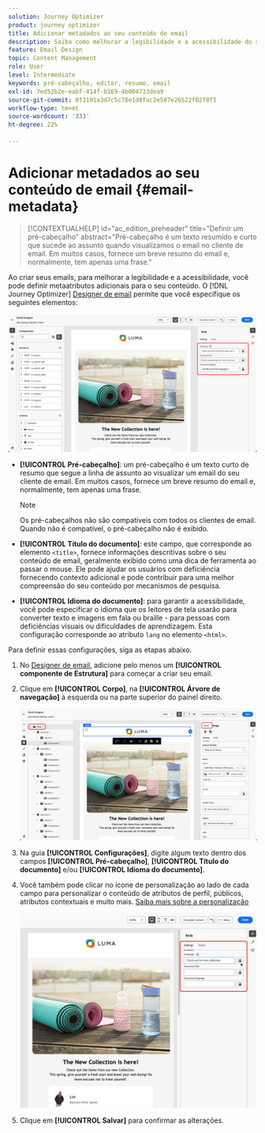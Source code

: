 ```yaml
---
solution: Journey Optimizer
product: journey optimizer
title: Adicionar metadados ao seu conteúdo de email
description: Saiba como melhorar a legibilidade e a acessibilidade do seu conteúdo de email com metadados no Journey Optimizer
feature: Email Design
topic: Content Management
role: User
level: Intermediate
keywords: pré-cabeçalho, editor, resumo, email
exl-id: 7ed52b2e-eabf-414f-b169-4b004733dea9
source-git-commit: 0f3191a3d7c5c78e1d8fac2e587e26522f02f8f5
workflow-type: tm+mt
source-wordcount: '333'
ht-degree: 22%

---
```


# Adicionar metadados ao seu conteúdo de email {#email-metadata}

>[!CONTEXTUALHELP]
>id="ac_edition_preheader"
>title="Definir um pré-cabeçalho"
>abstract="Pré-cabeçalho é um texto resumido e curto que sucede ao assunto quando visualizamos o email no cliente de email. Em muitos casos, fornece um breve resumo do email e, normalmente, tem apenas uma frase."

Ao criar seus emails, para melhorar a legibilidade e a acessibilidade, você pode definir metaatributos adicionais para o seu conteúdo. O [!DNL Journey Optimizer] [Designer de email](get-started-email-design.md) permite que você especifique os seguintes elementos:

![](assets/email_body_settings_ex.png)

* **[!UICONTROL Pré-cabeçalho]**: um pré-cabeçalho é um texto curto de resumo que segue a linha de assunto ao visualizar um email do seu cliente de email. Em muitos casos, fornece um breve resumo do email e, normalmente, tem apenas uma frase.

  >[!NOTE]
  >
  >Os pré-cabeçalhos não são compatíveis com todos os clientes de email. Quando não é compatível, o pré-cabeçalho não é exibido.

* **[!UICONTROL Título do documento]**: este campo, que corresponde ao elemento `<title>`, fornece informações descritivas sobre o seu conteúdo de email, geralmente exibido como uma dica de ferramenta ao passar o mouse. Ele pode ajudar os usuários com deficiência fornecendo contexto adicional e pode contribuir para uma melhor compreensão do seu conteúdo por mecanismos de pesquisa.

* **[!UICONTROL Idioma do documento]**: para garantir a acessibilidade, você pode especificar o idioma que os leitores de tela usarão para converter texto e imagens em fala ou braille - para pessoas com deficiências visuais ou dificuldades de aprendizagem. Esta configuração corresponde ao atributo `lang` no elemento `<html>`.

Para definir essas configurações, siga as etapas abaixo.

1. No [Designer de email](content-from-scratch.md), adicione pelo menos um **[!UICONTROL componente de Estrutura]** para começar a criar seu email.

1. Clique em **[!UICONTROL Corpo]**, na **[!UICONTROL Árvore de navegação]** à esquerda ou na parte superior do painel direito.

   ![](assets/email_body.png)

1. Na guia **[!UICONTROL Configurações]**, digite algum texto dentro dos campos **[!UICONTROL Pré-cabeçalho]**, **[!UICONTROL Título do documento]** e/ou **[!UICONTROL Idioma do documento]**.

1. Você também pode clicar no ícone de personalização ao lado de cada campo para personalizar o conteúdo de atributos de perfil, públicos, atributos contextuais e muito mais. [Saiba mais sobre a personalização](../personalization/personalization-build-expressions.md)

   ![](assets/email_body_settings.png)

1. Clique em **[!UICONTROL Salvar]** para confirmar as alterações.